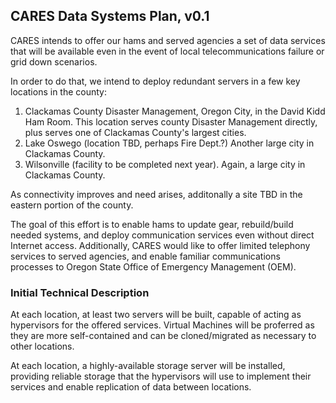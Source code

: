 ## CARES Data Systems Plan, v0.1

CARES intends to offer our hams and served agencies a
set of data services that will be available even in the event of local
telecommunications failure or grid down scenarios.

In order to do that, we intend to deploy redundant servers in a few key
locations in the county:

1.  Clackamas County Disaster Management, Oregon City, in the David Kidd
Ham Room.  This location serves county Disaster Management directly, plus serves one of Clackamas County's largest cities.
2.  Lake Oswego (location TBD, perhaps Fire Dept.?) Another large city
in Clackamas County.
3.  Wilsonville (facility to be completed next year).  Again, a large
city in Clackamas County.

As connectivity improves and need arises, additonally a site TBD in the
eastern portion of the county.

The goal of this effort is to enable hams to update gear, rebuild/build
needed systems, and deploy communication services even without direct
Internet access.  Additionally, CARES would like to offer limited telephony
services to served agencies, and enable familiar communications processes
to Oregon State Office of Emergency Management (OEM).

### Initial Technical Description

At each location, at least two servers will be built, capable of acting as
hypervisors for the offered services.  Virtual Machines will be proferred
as they are more self-contained and can be cloned/migrated as necessary to
other locations.

At each location, a highly-available storage server will be installed,
providing reliable storage that the hypervisors will use to 
implement their services and enable replication of data between locations.
